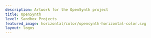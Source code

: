 ```yaml
---
description: Artwork for the OpenSynth project
title: OpenSynth
level: Sandbox Projects
featured_image: horizontal/color/opensynth-horizontal-color.svg
layout: logos
---
```

